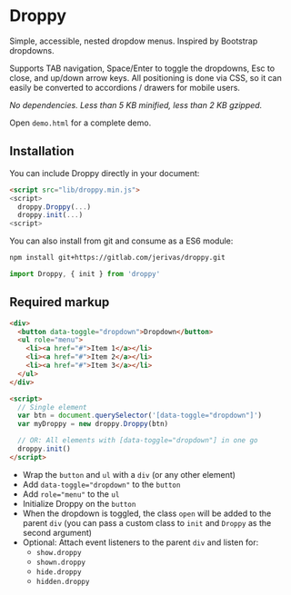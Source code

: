 # Droppy

Simple, accessible, nested dropdow menus. Inspired by Bootstrap dropdowns.

Supports TAB navigation, Space/Enter to toggle the dropdowns, Esc to close, and up/down arrow keys. All positioning is done via CSS, so it can easily be converted to accordions / drawers for mobile users.

*No dependencies. Less than 5 KB minified, less than 2 KB gzipped.*

Open `demo.html` for a complete demo.

## Installation

You can include Droppy directly in your document:

```html
<script src="lib/droppy.min.js">
<script>
  droppy.Droppy(...)
  droppy.init(...)
<script>
```

You can also install from git and consume as a ES6 module:

```bash
npm install git+https://gitlab.com/jerivas/droppy.git
```

```javascript
import Droppy, { init } from 'droppy'
```

## Required markup

```html
<div>
  <button data-toggle="dropdown">Dropdown</button>
  <ul role="menu">
    <li><a href="#">Item 1</a></li>
    <li><a href="#">Item 2</a></li>
    <li><a href="#">Item 3</a></li>
  </ul>
</div>

<script>
  // Single element
  var btn = document.querySelector('[data-toggle="dropdown"]')
  var myDroppy = new droppy.Droppy(btn)

  // OR: All elements with [data-toggle="dropdown"] in one go
  droppy.init()
</script>
```

- Wrap the `button` and `ul` with a `div` (or any other element)
- Add `data-toggle="dropdown"` to the `button`
- Add `role="menu"` to the `ul`
- Initialize Droppy on the `button`
- When the dropdown is toggled, the class `open` will be added to the parent `div` (you can pass a custom class to `init` and `Droppy` as the second argument)
- Optional: Attach event listeners to the parent `div` and listen for:
  - `show.droppy`
  - `shown.droppy`
  - `hide.droppy`
  - `hidden.droppy`